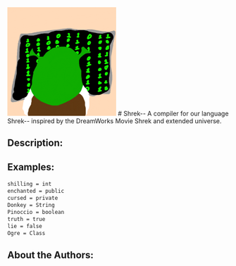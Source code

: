 <img src="doc/shrek--Logo2.0.png">
# Shrek--
A compiler for our language Shrek-- inspired by the DreamWorks Movie Shrek and extended universe.


## Description:


## Examples:

    shilling = int
    enchanted = public
    cursed = private
    Donkey = String
    Pinoccio = boolean
    truth = true
    lie = false
    Ogre = Class

## About the Authors:

